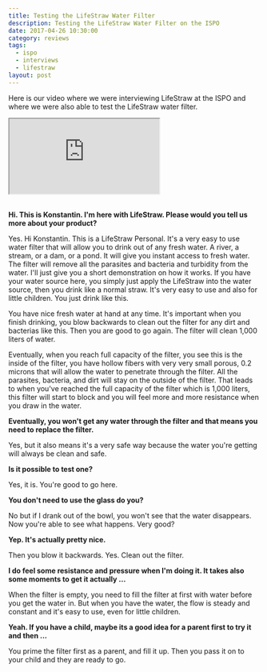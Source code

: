 ```yaml
---
title: Testing the LifeStraw Water Filter
description: Testing the LifeStraw Water Filter on the ISPO
date: 2017-04-26 10:30:00
category: reviews
tags:
  - ispo
  - interviews
  - lifestraw
layout: post
---
```


Here is our video where we were interviewing LifeStraw at the ISPO and where we were also able to test the LifeStraw water filter.

<div class="embed-responsive embed-responsive-16by9">
    <iframe class="embed-responsive-item" src="https://www.youtube.com/embed/f58qpBLo_U4"></iframe>
</div>
<br>
<!--more-->

**Hi. This is Konstantin. I'm here with LifeStraw. Please would you tell us more about your product?**

Yes. Hi Konstantin. This is a LifeStraw Personal. It's a very easy to use water filter that will allow you to drink out of any fresh water. A river, a stream, or a dam, or a pond. It will give you instant access to fresh water. The filter will remove all the parasites and bacteria and turbidity from the water. I'll just give you a short demonstration on how it works. If you have your water source here, you simply just apply the LifeStraw into the water source, then you drink like a normal straw. It's very easy to use and also for little children. You just drink like this.

You have nice fresh water at hand at any time. It's important when you finish drinking, you blow backwards to clean out the filter for any dirt and bacterias like this. Then you are good to go again. The filter will clean 1,000 liters of water.

Eventually, when you reach full capacity of the filter, you see this is the inside of the filter, you have hollow fibers with very very small porous, 0.2 microns that will allow the water to penetrate through the filter. All the parasites, bacteria, and dirt will stay on the outside of the filter. That leads to when you've reached the full capacity of the filter which is 1,000 liters, this filter will start to block and you will feel more and more resistance when you draw in the water.

**Eventually, you won't get any water through the filter and that means you need to replace the filter.**

Yes, but it also means it's a very safe way because the water you're getting will always be clean and safe.

**Is it possible to test one?**

Yes, it is. You're good to go here.

**You don't need to use the glass do you?**

No but if I drank out of the bowl, you won't see that the water disappears. Now you're able to see what happens.
Very good?

**Yep. It's actually pretty nice.**

Then you blow it backwards. Yes. Clean out the filter.

**I do feel some resistance and pressure when I'm doing it. It takes also some moments to get it actually ...**

When the filter is empty, you need to fill the filter at first with water before you get the water in. But when you have the water, the flow is steady and constant and it's easy to use, even for little children.

**Yeah. If you have a child, maybe its a good idea for a parent first to try it and then ...**

You prime the filter first as a parent, and fill it up. Then you pass it on to your child and they are ready to go.
